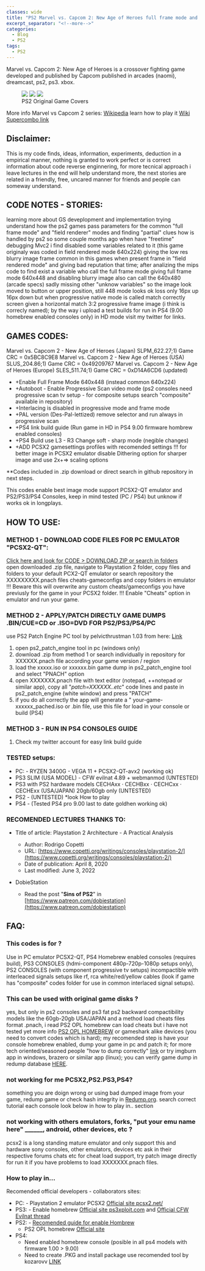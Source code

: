 ```yaml
---
classes: wide
title: "PS2 Marvel vs. Capcom 2: New Age of Heroes full frame mode and PS2 > PS4 test build guide"
excerpt_separator: "<!--more-->"
categories:
  - Blog
  - PS2
tags:
  - PS2
---
```


Marvel vs. Capcom 2: New Age of Heroes is a crossover fighting game developed and published by Capcom published in arcades (naomi), dreamcast, ps2, ps3. xbox.

<!--more-->

<figure class="third">
<a href="/gamepatches-blog/assets/images/mvc2-jp.jpg"><img src="/gamepatches-blog/assets/images/mvc2-jp.jpg"></a>
<a href="/gamepatches-blog/assets/images/mvc2-eu.jpg"><img src="/gamepatches-blog/assets/images/mvc2-eu.jpg"></a>
<a href="/gamepatches-blog/assets/images/mvc2-us.jpg"><img src="/gamepatches-blog/assets/images/mvc2-us.jpg"></a>
	<figcaption>PS2 Original Game Covers</figcaption>
</figure>

More info Marvel vs Capcom 2 series: [Wikipedia](https://en.wikipedia.org/wiki/Marvel_vs._Capcom_2:_New_Age_of_Heroes) 
learn how to play it [Wiki Supercombo link](https://wiki.supercombo.gg/w/Marvel_vs_Capcom_2)

## Disclaimer:
This is my code finds, ideas, information, experiments, deduction in a empirical manner, nothing is granted to work perfect or is correct information about code reverse enginnering, for more tecnical approach i leave lectures in the end will help understand more, the next stories are related in a friendly, free, uncared manner for friends and people can someway understand. 

## CODE NOTES - STORIES:
learning more about GS deveplopment and implementation trying understand how the ps2 games pass parameters for the common "full frame mode" and "field renderer" modes and finding "partial" clues how is handled by ps2 so some couple months ago when have "freetime" debugging Mvc2 i find disabled some variables related to it (this game originaly was coded in field rendered mode 640x224) giving the low res blurry image frame common in this games when present frame in "field rendered mode" and giving bad reputation that time; after analizing the mips code to find exist a variable who call the full frame mode giving full frame mode 640x448 and disabling blurry image also can call the 640x480 (arcade specs) sadly missing other "unknow variables" so the image look moved to button or upper position, still 448 mode looks ok loss only 16px up 16px down but when progressive native mode is called match correctly screen given a horizontal match 3:2 progressive frame image (i think is correcly named); by the way i upload a test builds for run in PS4 (9.00 homebrew enabled consoles only) in HD mode visit my twitter for links.


## GAMES CODES:
Marvel vs. Capcom 2 - New Age of Heroes (Japan) SLPM_622.27;1) Game CRC = 0x5BC8C9E8 
Marvel vs. Capcom 2 - New Age of Heroes (USA) SLUS_204.86;1) Game CRC = 0x49209767 
Marvel vs. Capcom 2 - New Age of Heroes (Europe) SLES_511.74;1) Game CRC = 0xD14A6CD6 (updated) 

- +Enable Full Frame Mode 640x448 (instead common 640x224)
- +Autoboot - Enable Progressive Scan video mode (ps2 consoles need progressive scan tv setup - for composite setups search "composite" available in repository)
- +Interlacing is disabled in progressive mode and frame mode
- +PAL version (Des-Pal-lettized) remove selector and run always in progressive scan
- +PS4 link build guide (Run game in HD in PS4 9.00 firmware hombrew enabled consoles)
- +PS4 Build use L3 - R3 Change soft - sharp mode (negible changes)
- +ADD PCSX2 gamesettings profiles with recomended settings
!!! for better image in PCSX2 emulator disable Dithering option for sharper image and use 2x+=> scaling options

**Codes included in .zip download or direct search in github repository in next steps.

This codes enable best image mode support PCSX2-QT emulator and PS2/PS3/PS4 Consoles, keep in mind tested (PC / PS4) but unknow if works ok in longplays.

## HOW TO USE:

### METHOD 1 - DOWNLOAD CODE FILES FOR PC EMULATOR "PCSX2-QT":
[Click here and look for CODE > DOWNLOAD ZIP or search in folders](https://github.com/felixthecat1970/gamepatches)  
open downloaded .zip file, navigate to Playstation 2 folder, copy files and folders to your default PCX2-QT emulator or search repository the XXXXXXXXX.pnach files cheats-gameconfigs and copy folders in emulator
!!! Beware this will overwrite any custom cheats/gameconfigs you have previusly for the game in your PCSX2 folder. !!! 
Enable "Cheats" option in emulator and run your game.

### METHOD 2 - APPLY/PATCH DIRECTLY GAME DUMPS .BIN/CUE=CD or .ISO=DVD FOR PS2/PS3/PS4/PC  
use PS2 Patch Engine PC tool by pelvicthrustman 1.03 from here: [Link](https://www.psx-place.com/resources/ps2-patch-engine-by-pelvicthrustman.694/)  
1. open ps2_patch_engine tool in pc (windows only)
2. download .zip from method 1 or search individually in repository for XXXXXX.pnach file according your game version / region
3. load the xxxxx.iso or xxxxxx.bin game dump in ps2_patch_engine tool and select "PNACH" option
4. open XXXXXXX.pnach file with text editor (notepad, ++notepad or similar app), copy all "*patch=XXXXXX..etc*" code lines and paste in ps2_patch_engine (white window) and press "PATCH"
5. if you do all correctly the app will generate a " your-game-xxxxxx_pached.iso or .bin file, use this file for load in your console or build (PS4)

### METHOD 3 - RUN IN PS4 CONSOLES GUIDE
1. Check my twitter account for easy link build guide

### TESTED setups:
- PC: - RYZEN 3400G - VEGA 11 + PCSX2-QT-avx2 (working ok)
- PS3 SLIM (USA MODEL) - CFW evilnat 4.89 + webmanmod (UNTESTED)
- PS3 with PS2 hardware models CECHAxx · CECHBxx · CECHCxx · CECHExx (USA/JAPAN) 20gb/60gb only (UNTESTED)
- PS2 - (UNTESTED) *look How to play
- PS4 - (Tested PS4 pro 9.00 last to date goldhen working ok)

### RECOMENDED LECTURES THANKS TO:
- Title of article: Playstation 2 Architecture - A Practical Analysis
  - Author: Rodrigo Copetti
  - URL: [https://www.copetti.org/writings/consoles/playstation-2/](https://www.copetti.org/writings/consoles/playstation-2/)
  - Date of publication: April 8, 2020
  - Last modified: June 3, 2022
	
- DobieStation 
  - Read the post "**Sins of PS2**" in [https://www.patreon.com/dobiestation](https://www.patreon.com/dobiestation)

## FAQ:

### This codes is for ? 
Use in PC emulator PCSX2-QT, PS4 Homebrew enabled consoles (requires build), PS3 CONSOLES (hdmi-component 480p-720p-1080p setups only), PS2 CONSOLES (with component progressive tv setups) incompactible with interleaced signals setups like rf, rca white/red/yellow cables (look if game has "composite" codes folder for use in common interlaced signal setups).

### This can be used with original game disks ?
yes, but only in ps2 consoles and ps3 fat ps2 backward compactibility models like the 60gb-20gb USA/JAPAN and a method load cheats files format .pnach, i read PS2 OPL homebrew can load cheats but i have not tested yet more info [PS2 OPL HOMEBREW](https://github.com/ps2homebrew/Open-PS2-Loader) or gameshark alike devices (you need to convert codes which is hard); my recomended step is have your console homebrew enabled, dump your game in pc and patch it; for more tech oriented/seasoned people "how to dump correctly" [link](http://wiki.redump.org/index.php?title=Dumping_Guides) or try imgburn app in windows, brazero or similar app (linux); you can verify game dump in redump database [HERE](http://redump.org/discs/system/ps2/).

### not working for me PCSX2,PS2.PS3,PS4?
something you are doign wrong or using bad dumped image from your game, redump game or check hash integrity in [Redump.org](http://redump.org/discs/system/ps2/).
search correct tutorial each console look below in how to play in.. section

### not working with others emulators, forks, "put your emu name here" ______, android, other devices, etc ?
pcsx2 is a long standing mature emulator and only support this and hardware sony consoles, other emulators, devices etc ask in their respective forums chats etc for cheat load support, try patch image directly for run it if you have problems to load XXXXXXX.pnach files. 

### How to play in...
Recomended official developers - collaborators sites:
- PC: - Playstation 2 emulator PCSX2 [Official site pcsx2.net/](https://pcsx2.net/)
- PS3: - Enable homebrew [Official site ps3xploit.com](http://ps3xploit.com/) and [Official CFW Evilnat thread](https://www.psx-place.com/threads/4-89-evilnat-cfw-w-cobra-v8-3-cex-nobd-nobt-builds.37272/)
- PS2: - [Recomended guide for enable Hombrew](https://www.psx-place.com/threads/tutorial-the-great-ps2-aio-guide.30219/)
	- PS2 OPL homebrew [Official site](https://github.com/ps2homebrew/Open-PS2-Loader)
- PS4:
	- Need enabled homebrew console (posible in all ps4 models with firmware 1.00 > 9.00)
	- Need to create .PKG and install package use recomended tool by kozarovv [LINK](https://www.psx-place.com/threads/release-ps2-fpkg-0-6-by-jabu-new-tool-to-convert-ps2-games-for-ps4.30350/)